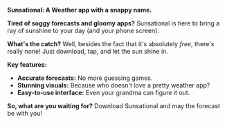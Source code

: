 **Sunsational: A Weather app with a snappy name.**

**Tired of soggy forecasts and gloomy apps?** Sunsational is here to bring a ray of sunshine to your day (and your phone screen).

**What's the catch?** Well, besides the fact that it's absolutely *free*, there's really none! Just download, tap, and let the sun shine in.

**Key features:**

* **Accurate forecasts:** No more guessing games.
* **Stunning visuals:** Because who doesn't love a pretty weather app?
* **Easy-to-use interface:** Even your grandma can figure it out.

**So, what are you waiting for?** Download Sunsational and may the forecast be with you!
